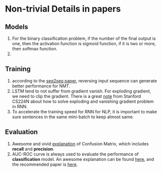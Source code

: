 # Non-trivial Details in papers

## Models

1. For the binary classification problem, if the number of the final output is one, then the activation function is sigmoid function, if it is two or more, then softmax function.
2. 

## Training

1. according to the [seq2seq paper](https://papers.nips.cc/paper/5346-sequence-to-sequence-learning-with-neural-networks.pdf), reversing input sequence can generate better performance for NMT.
2. LSTM tend to not suffer from gradient vanish. For exploding gradient, we need to clip the gradient. There is a great [note](https://web.stanford.edu/class/archive/cs/cs224n/cs224n.1174/lecture_notes/cs224n-2017-notes5.pdf) from Stanford CS224N about how to solve exploding and vanishing gradient problem in RNN.  
3. To accelerate the training speed for RNN for NLP, it is important to make sure sentences in the same mini-batch to keep almost same. 

## Evaluation

1. Awesome and vivid [explanation](https://towardsdatascience.com/understanding-confusion-matrix-a9ad42dcfd62) of Confusion Matrix, which includes **recall** and **precision**.
2. AUC-ROC curve is always used to evaluate the performance of **classification** model. An awesome explanation can be found [here](https://www.dataschool.io/roc-curves-and-auc-explained/), and the recommended paper is [here](https://people.inf.elte.hu/kiss/13dwhdm/roc.pdf).